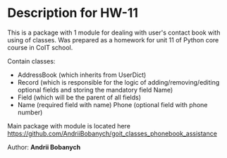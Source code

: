 # Description for HW-11

This is a package with 1 module for dealing with user's contact book with using of classes.
Was prepared as a homework for unit 11 of Python core course in CoIT school.

Contain classes:  
 - AddressBook (which inherits from UserDict)
 - Record (which is responsible for the logic of adding/removing/editing optional fields and storing the mandatory field Name)
 - Field (which will be the parent of all fields)
 - Name (required field with name) Phone (optional field with phone number)


Main package with module is located here  
https://github.com/AndriiBobanych/goit_classes_phonebook_assistance


Author: <b>Andrii Bobanych<b>